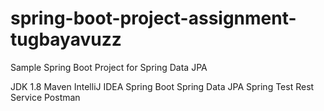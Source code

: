 # spring-boot-project-assignment-tugbayavuzz

Sample Spring Boot Project for Spring Data JPA


JDK 1.8
Maven
IntelliJ IDEA
Spring Boot
Spring Data JPA
Spring Test
Rest Service
Postman
